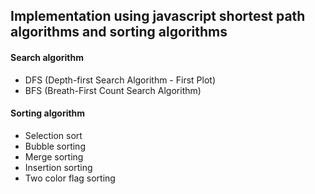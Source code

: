 ## Implementation using javascript shortest path algorithms and sorting algorithms
#### Search algorithm
* DFS (Depth-first Search Algorithm - First Plot)
* BFS (Breath-First Count Search Algorithm)
#### Sorting algorithm
* Selection sort
* Bubble sorting
* Merge sorting
* Insertion sorting
* Two color flag sorting

